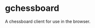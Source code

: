 # gchessboard
<!-- 
[![Package Version](https://img.shields.io/hexpm/v/gchessboard)](https://hex.pm/packages/gchessboard)
[![Hex Docs](https://img.shields.io/badge/hex-docs-ffaff3)](https://hexdocs.pm/gchessboard/) -->

A chessboard client for use in the browser. 